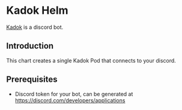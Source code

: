 # Kadok Helm

[Kadok](https://github.com/Terag/kadok/) is a discord bot.

## Introduction

This chart creates a single Kadok Pod that connects to your discord.

## Prerequisites

- Discord token for your bot, can be generated at https://discord.com/developers/applications
